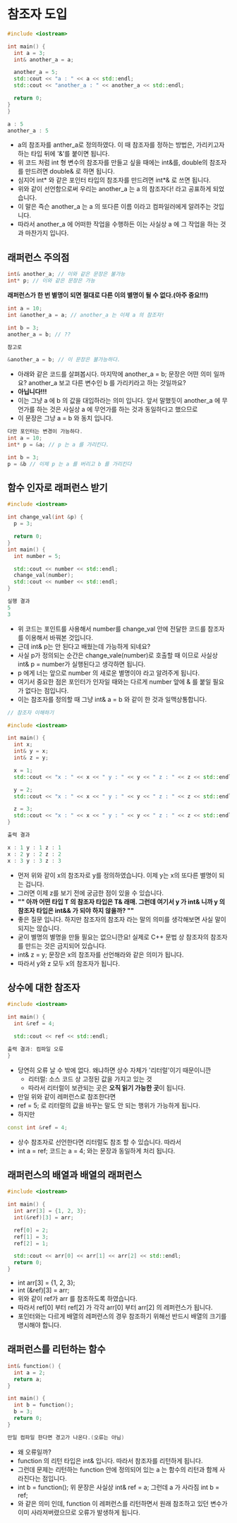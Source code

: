 # 참조자 도입
```C++
#include <iostream>

int main() {
  int a = 3;
  int& another_a = a;

  another_a = 5;
  std::cout << "a : " << a << std::endl;
  std::cout << "another_a : " << another_a << std::endl;

  return 0;
}
}

a : 5
another_a : 5
```
 * a의 참조자를 anther_a로 정의하였다. 이 때 참조자를 정하는 방법은, 가리키고자 하는 타입 뒤에 '&'를 붙이면 됩니다.
 * 위 코드 처럼 int 형 변수의 참조자를 만들고 싶을 때에는 int&를, double의 참조자를 만드려면 double& 로 하면 됩니다.
 * 심지어 int* 와 같은 포인터 타입의 참조자를 만드려면 int*& 로 쓰면 됩니다.
 * 위와 같이 선언함으로써 우리는 another_a 는 a 의 참조자다! 라고 공표하게 되었습니다.
 * 이 말은 즉슨 another_a 는 a 의 또다른 이름 이라고 컴파일러에게 알려주는 것입니다.
 * 따라서 another_a 에 어떠한 작업을 수행하든 이는 사실상 a 에 그 작업을 하는 것과 마찬가지 입니다.

## 래퍼런스 주의점
```C++
int& another_a; // 이와 같은 문장은 불가능
int* p; // 이와 같은 문장은 가능
```
 **래퍼런스가 한 번 별명이 되면 절대로 다른 이의 별명이 될 수 없다.(아주 중요!!!)**

 ```C++
int a = 10;
int &another_a = a; // another_a 는 이제 a 의 참조자!

int b = 3;
another_a = b; // ??

참고로

&another_a = b; // 이 문장은 불가능하다.
```
 * 아래와 같은 코드를 살펴봅시다. 마지막에 another_a = b; 문장은 어떤 의미 일까요? another_a 보고 다른 변수인 b 를 가리키라고 하는 것일까요?
 * **아닙니다!!!**
 * 이는 그냥 a 에 b 의 값을 대입하라는 의미 입니다. 앞서 말했듯이 another_a 에 무언가를 하는 것은 사실상 a 에 무언가를 하는 것과 동일하다고 했으므로
 * 이 문장은 그냥 a = b 와 동치 입니다.
   
```C++
다만 포인터는 변경이 가능하다.
int a = 10;
int* p = &a; // p 는 a 를 가리킨다.

int b = 3;
p = &b // 이제 p 는 a 를 버리고 b 를 가리킨다
```
## 함수 인자로 래퍼런스 받기
```C++
#include <iostream>

int change_val(int &p) {
  p = 3;

  return 0;
}
int main() {
  int number = 5;

  std::cout << number << std::endl;
  change_val(number);
  std::cout << number << std::endl;
}

실행 결과
5
3
```
  * 위 코드는 포인트를 사용해서 number를 change_val 안에 전달한 코드를 참조자를 이용해서 바꿔본 것입니다.
  * 근데 int& p는 안 된다고 배웠는데 가능하게 되네요?
  * 사실 p가 정의되는 순간은 change_vale(number)로 호출할 때 이므로 사실상 int& p = number가 실행된다고 생각하면 됩니다.
  * p 에게 너는 앞으로 number 의 새로운 별명이야 라고 알려주게 됩니다.
  * 여기서 중요한 점은 포인터가 인자일 때와는 다르게 number 앞에 & 를 붙일 필요가 없다는 점입니다.
  * 이는 참조자를 정의할 때 그냥 int& a = b 와 같이 한 것과 일맥상통합니다.

```C++
// 참조자 이해하기

#include <iostream>

int main() {
  int x;
  int& y = x;
  int& z = y;

  x = 1;
  std::cout << "x : " << x << " y : " << y << " z : " << z << std::endl;

  y = 2;
  std::cout << "x : " << x << " y : " << y << " z : " << z << std::endl;

  z = 3;
  std::cout << "x : " << x << " y : " << y << " z : " << z << std::endl;
}

출력 결과

x : 1 y : 1 z : 1
x : 2 y : 2 z : 2
x : 3 y : 3 z : 3

```
  * 먼저 위와 같이 x의 참조자로 y를 정의하였습니다. 이제 y는 x의 또다른 별명이 되는 겁니다.
  * 그러면 이제 z를 보기 전에 궁금한 점이 있을 수 있습니다.
  * **"" 아까 어떤 타입 T 의 참조자 타입은 T& 래매. 그런데 여기서 y 가 int& 니까 y 의 참조자 타입은 int&& 가 되야 하지 않을까? ""**
  * 좋은 질문 입니다. 하지만 참조자의 참조자 라는 말의 의미를 생각해보면 사실 말이 되지는 않습니다.
  * 굳이 별명의 별명을 만들 필요는 없으니깐요! 실제로 C++ 문법 상 참조자의 참조자를 만드는 것은 금지되어 있습니다.
  * int& z = y; 문장은 x의 참조자를 선언해라와 같은 의미가 됩니다.
  * 따라서 y와 z 모두 x의 참조자가 됩니다.

## 상수에 대한 참조자
```C++
#include <iostream>

int main() {
  int &ref = 4;

  std::cout << ref << std::endl;

출력 결과: 컴파일 오류
}
```

  * 당연히 오류 날 수 밖에 없다. 왜냐하면 상수 자체가 '리터럴'이기 때문이니깐
    * 리터럴: 소스 코드 상 고정된 값을 가지고 있는 것
    * 따라서 리터럴이 보관되는 곳은 **오직 읽기 가능한 곳**이 됩니다.
  * 만일 위와 같이 레퍼런스로 참조한다면
  * ref = 5; 로 리터럴의 값을 바꾸는 말도 안 되는 행위가 가능하게 됩니다.
  * 하지만

```C++
const int &ref = 4;
```
  * 상수 참조자로 선언한다면 리터럴도 참조 할 수 있습니다. 따라서
  * int a = ref; 코드는 a = 4; 와는 문장과 동일하게 처리 됩니다.

## 래퍼런스의 배열과 배열의 래퍼런스

```C++
#include <iostream>

int main() {
  int arr[3] = {1, 2, 3};
  int(&ref)[3] = arr;

  ref[0] = 2;
  ref[1] = 3;
  ref[2] = 1;

  std::cout << arr[0] << arr[1] << arr[2] << std::endl;
  return 0;
}
```
  * int arr[3] = {1, 2, 3};
  * int (&ref)[3] = arr;
  * 위와 같이 ref가 arr 를 참조하도록 하였습니다.
  * 따라서 ref[0] 부터 ref[2] 가 각각 arr[0] 부터 arr[2] 의 레퍼런스가 됩니다.
  * 포인터와는 다르게 배열의 레퍼런스의 경우 참조하기 위해선 반드시 배열의 크기를 명시해야 합니다.

## 래퍼런스를 리턴하는 함수
```C++
int& function() {
  int a = 2;
  return a;
}

int main() {
  int b = function();
  b = 3;
  return 0;
}

만일 컴파일 한다면 경고가 나온다.(오류는 아님)
```
  * 왜 오류일까?
  * function 의 리턴 타입은 int& 입니다. 따라서 참조자를 리턴하게 됩니다.
  * 그런데 문제는 리턴하는 function 안에 정의되어 있는 a 는 함수의 리턴과 함께 사라진다는 점입니다.
  * int b = function(); 위 문장은 사실상 int& ref = a; 그런데 a 가 사라짐 int b = ref;
  * 와 같은 의미 인데, function 이 레퍼런스를 리턴하면서 원래 참조하고 있던 변수가 이미 사라져버렸으므로 오류가 발생하게 됩니다.
